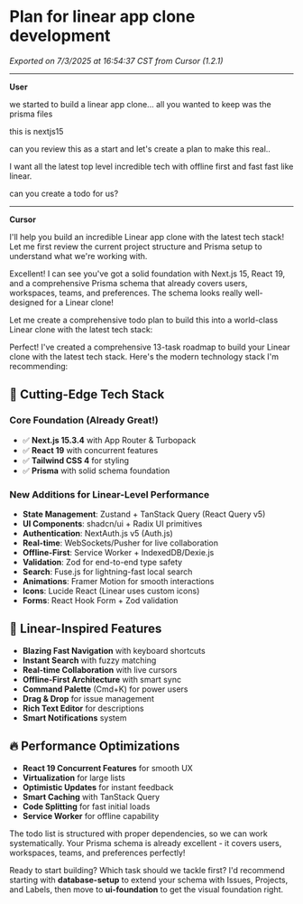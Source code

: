 # Plan for linear app clone development
_Exported on 7/3/2025 at 16:54:37 CST from Cursor (1.2.1)_

---

**User**

we started to build a linear app clone... all you wanted to keep was the prisma files

this is nextjs15

can you review this as a start and let's create a plan to make this real..

I want all the latest top level incredible tech with offline first and fast fast like linear.

can you create a todo for us?



---

**Cursor**

I'll help you build an incredible Linear app clone with the latest tech stack! Let me first review the current project structure and Prisma setup to understand what we're working with.

Excellent! I can see you've got a solid foundation with Next.js 15, React 19, and a comprehensive Prisma schema that already covers users, workspaces, teams, and preferences. The schema looks really well-designed for a Linear clone!

Let me create a comprehensive todo plan to build this into a world-class Linear clone with the latest tech stack:

Perfect! I've created a comprehensive 13-task roadmap to build your Linear clone with the latest tech stack. Here's the modern technology stack I'm recommending:

## 🚀 **Cutting-Edge Tech Stack**

### **Core Foundation** (Already Great!)
- ✅ **Next.js 15.3.4** with App Router & Turbopack
- ✅ **React 19** with concurrent features
- ✅ **Tailwind CSS 4** for styling
- ✅ **Prisma** with solid schema foundation

### **New Additions for Linear-Level Performance**
- **State Management**: Zustand + TanStack Query (React Query v5)
- **UI Components**: shadcn/ui + Radix UI primitives
- **Authentication**: NextAuth.js v5 (Auth.js)
- **Real-time**: WebSockets/Pusher for live collaboration
- **Offline-First**: Service Worker + IndexedDB/Dexie.js
- **Validation**: Zod for end-to-end type safety
- **Search**: Fuse.js for lightning-fast local search
- **Animations**: Framer Motion for smooth interactions
- **Icons**: Lucide React (Linear uses custom icons)
- **Forms**: React Hook Form + Zod validation

## 🎯 **Linear-Inspired Features**
- **Blazing Fast Navigation** with keyboard shortcuts
- **Instant Search** with fuzzy matching
- **Real-time Collaboration** with live cursors
- **Offline-First Architecture** with smart sync
- **Command Palette** (Cmd+K) for power users
- **Drag & Drop** for issue management
- **Rich Text Editor** for descriptions
- **Smart Notifications** system

## 🔥 **Performance Optimizations**
- **React 19 Concurrent Features** for smooth UX
- **Virtualization** for large lists
- **Optimistic Updates** for instant feedback
- **Smart Caching** with TanStack Query
- **Code Splitting** for fast initial loads
- **Service Worker** for offline capability

The todo list is structured with proper dependencies, so we can work systematically. Your Prisma schema is already excellent - it covers users, workspaces, teams, and preferences perfectly!

Ready to start building? Which task should we tackle first? I'd recommend starting with **database-setup** to extend your schema with Issues, Projects, and Labels, then move to **ui-foundation** to get the visual foundation right.

